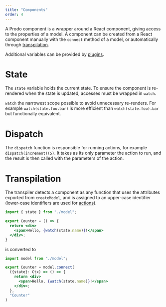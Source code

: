 ```yaml
---
title: "Components"
order: 4
---
```


A Prodo component is a wrapper around a React component, giving access to the
properties of a model. A component can be created from a React component
manually with the `connect` method of a model, or automatically through
[transpilation](#Transpilation).

Additional variables can be provided by [plugins](./plugins.md). 

# State

The `state` variable holds the current state. To ensure the component is
re-rendered when the state is updated, accesses must be wrapped in `watch`.

`watch` the narrowest scope possible to avoid unnecessary re-renders. For
example `watch(state.foo.bar)` is more efficient than `watch(state.foo).bar` but
functionally equivalent.

# Dispatch

The `dispatch` function is responsible for running actions, for example
`dispatch(increment)(5)`. It takes as its only parameter the action to run, and
the result is then called with the parameters of the action.

# Transpilation

The transpiler detects a component as any function that uses the attributes
exported from `createModel`, and is assigned to an upper-case identifier
(lower-case identifiers are used for [actions](./actions.md)).

```jsx
import { state } from "./model";

export Counter = () => {
  return <div>
    <span>Hello, {watch(state.name)}!</span>
  </div>;
}
```

is converted to

```jsx
import model from "./model";

export Counter = model.connect(
  ({state}: Ctx) => () => {
    return <div>
      <span>Hello, {watch(state.name)}!</span>
    </div>;
  },
  "Counter"
)
```
